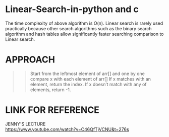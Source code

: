 # Linear-Search-in-python and c

The time complexity of above algorithm is O(n).
Linear search is rarely used practically because other search algorithms such as the binary search algorithm and hash tables allow significantly faster searching comparison to Linear search.


# APPROACH
>>Start from the leftmost element of arr[] and one by one compare x with each element of arr[]
>>If x matches with an element, return the index.
>>If x doesn’t match with any of elements, return -1.

# LINK FOR REFERENCE
JENNY'S LECTURE  
https://www.youtube.com/watch?v=C46QfTjVCNU&t=276s



